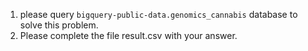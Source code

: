 1. please query `bigquery-public-data.genomics_cannabis` database to solve this problem.
2. Please complete the file result.csv with your answer.